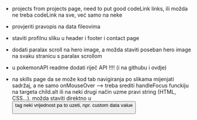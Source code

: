 -   projects from projects page, need to put good codeLink links, ili možda ne treba codeLink na sve, već samo na neke

-   provjeriti pravopis na data fileovima

-   staviti profilnu sliku u header i footer i contact page

-   dodati paralax scroll na hero image, a možda staviti poseban hero image na svaku stranicu s paralax scrollom

-   u pokemonAPI readme dodati riječ API !!!! (i na githubu i ovdje)

-   na skills page da se može kod tab navigiranja po slikama mijenjati sadržaj, a ne samo onMouseOver --> treba srediti handleFocus funckiju na targeta child.alt ili na neki drugi način uzme pravi string (HTML, CSS...). možda staviti direktno u <button> tag neki vrijednost pa to uzeti, npr. custom data value

